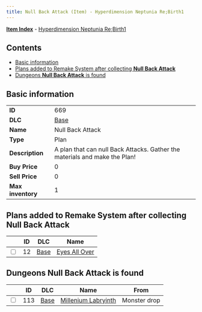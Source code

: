 ```yaml
---
title: Null Back Attack (Item) - Hyperdimension Neptunia Re;Birth1
---
```


[**Item Index**](/neptunia/rb1/item/index.html) - [Hyperdimension Neptunia Re;Birth1](/neptunia/rb1)

## Contents

- [Basic information](#basic-information)
- [Plans added to Remake System after collecting **Null Back Attack**](#plans-added-to-remake-system-after-collecting-null-back-attack)
- [Dungeons **Null Back Attack** is found](#dungeons-null-back-attack-is-found)

## Basic information

|   |   |
| -- | -- |
| **ID** | 669 |
| **DLC** | [Base](/neptunia/rb1/dlc/1-base.html) |
| **Name** | Null Back Attack |
| **Type** | Plan |
| **Description** | A plan that can null Back Attacks. Gather the materials and make the Plan! |
| **Buy Price** | 0 |
| **Sell Price** | 0 |
| **Max inventory** | 1 |


## Plans added to Remake System after collecting **Null Back Attack**

|    | ID | DLC | Name |
| -- | -- | --- | ---- |
| <input type="checkbox" id="rb1-remake-1-12" class="trackbox" /> | 12 | [Base](/neptunia/rb1/dlc/1-base.html) | [Eyes All Over](/neptunia/rb1/remake/1-12-eyes-all-over.html) |


## Dungeons **Null Back Attack** is found

|    | ID | DLC | Name | From |
| -- | -- | --- | ---- | ---- |
| <input type="checkbox" id="rb1-dungeon-1-113" class="trackbox" /> | 113 | [Base](/neptunia/rb1/dlc/1-base.html) | [Millenium Labryinth](/neptunia/rb1/dungeon/1-113-millenium-labryinth.html) | Monster drop |
